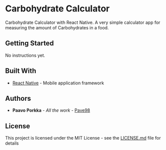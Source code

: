 # Carbohydrate Calculator

Carbohydrate Calculator with React Native.
A very simple calculator app for measuring the amount of Carbohydrates in a food.

## Getting Started

No instructions yet.

## Built With

* [React Native](https://facebook.github.io/react-native/) - Mobile application framework

## Authors

* **Paavo Porkka** - *All the work* - [Pave98](https://github.com/pave98/)

## License

This project is licensed under the MIT License - see the [LICENSE.md](LICENSE.md) file for details
